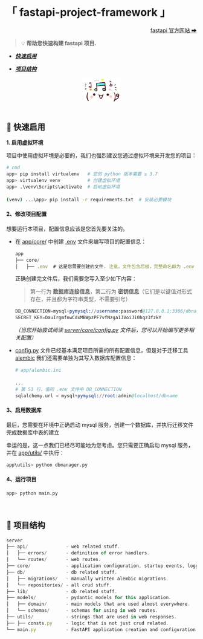 # 「 fastapi-project-framework 」

<div align="right">
    <a href="https://fastapi.tiangolo.com/zh/">fastapi 官方网站 ➡</a>
</div>

> 💡 **帮助您快速构建 fastapi 项目.**

+ ***[快速启用](#-快速启用)***

+ ***[项目结构](#-项目结构)***

<div align="center">
    <img src="https://github.com/fmw666/my-image-file/blob/master/images/cute/small-cute-8.jpg" width=100>
</div>

<br>

## 🚀 快速启用

**1. 启用虚拟环境**

项目中使用虚拟环境是必要的，我们也强烈建议您通过虚拟环境来开发您的项目：

```sh
# cmd
app> pip install virtualenv   # 您的 python 版本需要 ≥ 3.7
app> virtualenv venv          # 创建虚拟环境
app> .\venv\Scripts\activate  # 启动虚拟环境

(venv) ...\app> pip install -r requirements.txt  # 安装必要模块
```

#### 2、修改项目配置

想要运行本项目，配置信息应该是您首先要关注的。

+ 在 [app/core/](#no-reply) 中创建 [.env](#no-reply) 文件来编写项目的配置信息：

    ```js
    app
    ├── core/
    │   ├── .env  # 这是您需要创建的文件. 注意，文件包含后缀，完整命名即为 .env
    ```

    正确创建完文件后，我们需要您写入至少如下内容：

    > 第一行为 **数据库连接信息**，第二行为 **密钥信息**（它们是以键值对形式存在，并且都为字符串类型，不需要引号）

    ```s
    DB_CONNECTION=mysql+pymysql://username:password@127.0.0.1:3306/dbname
    SECRET_KEY=OauIrgmfnwCdxMBWpzPF7vfNzga1JVoiJi0hqz3fzkY
    ```

    *（当您开始尝试阅读 [server/core/config.py](#no-reply) 文件后，您可以开始编写更多相关配置）*

+ [config.py](#no-reply) 文件已经基本满足项目所需的所有配置信息，但是对于迁移工具 [alembic](#no-reply) 我们还需要单独为其写入数据库配置信息：
    
    ```s
    # app/alembic.ini
    
    ...
    # 第 53 行，值同 .env 文件中 DB_CONNECTION
    sqlalchemy.url = mysql+pymysql://root:admin@localhost/dbname
    ```

#### 3、启用数据库

最后，您需要在环境中正确启动 mysql 服务，创建一个数据库，并执行迁移文件完成数据库中表的建立

幸运的是，这一点我们已经尽可能地为您考虑。您只需要正确启动 mysql 服务，并在 [app/utils/](#no-reply) 中执行：

```sh
app\utils> python dbmanager.py
```

#### 4、运行项目

```sh
app> python main.py
```

<br>

## 📌 项目结构

```js
server
├── api/              - web related stuff.
│   ├── errors/       - definition of error handlers.
│   └── routes/       - web routes.
├── core/             - application configuration, startup events, logging.
├── db/               - db related stuff.
│   ├── migrations/   - manually written alembic migrations.
│   └── repositories/ - all crud stuff.
├── lib/              - db related stuff.
├── models/           - pydantic models for this application.
│   ├── domain/       - main models that are used almost everywhere.
│   └── schemas/      - schemas for using in web routes.
├── utils/            - strings that are used in web responses.
├── ├── consts.py     - logic that is not just crud related.
└── main.py           - FastAPI application creation and configuration.
```